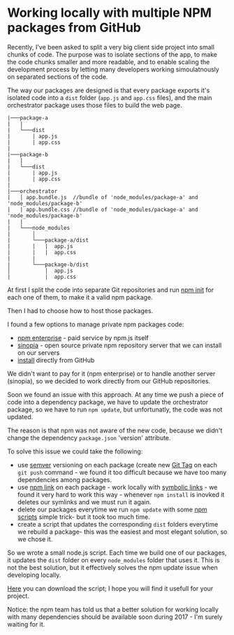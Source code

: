 # Working locally with multiple NPM packages from GitHub

Recently, I've been asked to split a very big client side project into small chunks of code. The purpose was to isolate sections of the app, to make the code chunks smaller and more readable, and to enable scaling the development process by letting many developers working simoulatnously on separated sections of the code.

The way our packages are designed is that every package exports it's isolated code into a `dist` folder (`app.js` and `app.css` files), and the main orchestrator package uses those files to build the web page.

```
|───package-a
|   |
|   └───dist
|       | app.js
|       | app.css
|
|───package-b
|   |
|   └───dist
|       | app.js
|       | app.css
|
|───orchestrator
|   │ app.bundle.js  //bundle of 'node_modules/package-a' and 'node_modules/package-b'
|   | app.bundle.css //bundle of 'node_modules/package-a' and 'node_modules/package-b'
|   |
|   └───node_modules
|       │
|       └───package-a/dist
|       |   |  app.js
|       |   |  app.css
|       |
|       └───package-b/dist
│           |  app.js
|           |  app.css
```

At first I split the code into separate Git repositories and run [npm init](https://docs.npmjs.com/cli/init) for each one of them, to make it a valid npm package.

Then I had to choose how to host those packages.

I found a few options to manage private npm packages code:
* [npm enterprise](https://www.npmjs.com/enterprise) - paid service by npm.js itself
* [sinopia](https://www.npmjs.com/package/sinopia) - open source private npm repository server that we can install on our servers
* [install](https://docs.npmjs.com/cli/install) directly from GitHub
 
We didn't want to pay for it (npm enterprise) or to handle another server (sinopia), so we decided to work directly from our GitHub repositories.

Soon we found an issue with this approach. At any time we push a piece of code into a dependency package, we have to update the orchestrator package, so we have to run `npm update`, but unfortunatly, the code was not updated.

The reason is that npm was not aware of the new code, because we didn't change the dependency `package.json` 'version' attribute.

To solve this issue we could take the following:
* use [semver](http://semver.org/) versioning on each package (create new [Git Tag](https://git-scm.com/book/en/v2/Git-Basics-Tagging) on each `git push` command -
we found it too difficult because we have too many dependencies among packages.
* use [npm link](https://docs.npmjs.com/cli/link) on each package - work locally with [symbolic links](https://en.wikipedia.org/wiki/Symbolic_link) -
we found it very hard to work this way - whenever `npm install` is inovked it deletes our symlinks and we must run it again.
* delete our packages everytime we run `npm update` with some [npm scripts](https://docs.npmjs.com/misc/scripts) simple trick-
but it took too much time.
* create a script that updates the corresponding `dist` folders everytime we rebuild a package- 
this was the easiest and most elegant solution, so we chose it.

So we wrote a small node.js script. Each time we build one of our packages, it updates the `dist` folder on every `node_modules` folder that uses it. This is not the best solution, but it effectively solves the npm update issue when developing locally.

[Here](https://gist.github.com/adica/0ceddc17cbfc4c94b299d4e76a6092aa) you can download the script; I hope you will find it usefull for your project.

Notice: the npm team has told us that a better solution for working locally with many dependencies should be available soon during 2017 - I'm surely waiting for it.








